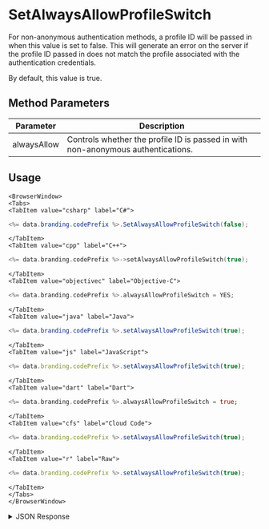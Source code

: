 # SetAlwaysAllowProfileSwitch

For non-anonymous authentication methods, a profile ID will be passed in when this value is set to false. This will generate an error on the server if the profile ID passed in does not match the profile associated with the authentication credentials.

By default, this value is true.

## Method Parameters
Parameter | Description
--------- | -----------
alwaysAllow | Controls whether the profile ID is passed in with non-anonymous authentications.

## Usage

```mdx-code-block
<BrowserWindow>
<Tabs>
<TabItem value="csharp" label="C#">
```

```csharp
<%= data.branding.codePrefix %>.SetAlwaysAllowProfileSwitch(false);    // Default is true
```

```mdx-code-block
</TabItem>
<TabItem value="cpp" label="C++">
```

```cpp
<%= data.branding.codePrefix %>->setAlwaysAllowProfileSwitch(true);
```

```mdx-code-block
</TabItem>
<TabItem value="objectivec" label="Objective-C">
```

```objectivec
<%= data.branding.codePrefix %>.alwaysAllowProfileSwitch = YES;
```

```mdx-code-block
</TabItem>
<TabItem value="java" label="Java">
```

```java
<%= data.branding.codePrefix %>.setAlwaysAllowProfileSwitch(true);
```

```mdx-code-block
</TabItem>
<TabItem value="js" label="JavaScript">
```

```javascript
<%= data.branding.codePrefix %>.setAlwaysAllowProfileSwitch(true);
```

```mdx-code-block
</TabItem>
<TabItem value="dart" label="Dart">
```

```dart
<%= data.branding.codePrefix %>.alwaysAllowProfileSwitch = true;
```

```mdx-code-block
</TabItem>
<TabItem value="cfs" label="Cloud Code">
```

```javascript
<%= data.branding.codePrefix %>.setAlwaysAllowProfileSwitch(true);
```

```mdx-code-block
</TabItem>
<TabItem value="r" label="Raw">
```

```javascript
<%= data.branding.codePrefix %>.setAlwaysAllowProfileSwitch(true);
```

```mdx-code-block
</TabItem>
</Tabs>
</BrowserWindow>
```

<details>
<summary>JSON Response</summary>

```javascript
<%= data.branding.codePrefix %>.setAlwaysAllowProfileSwitch(true);
```
</details>

